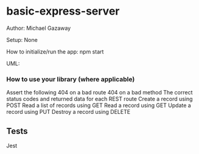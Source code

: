 # basic-express-server

Author: Michael Gazaway

Setup: None

How to initialize/run the app: npm start

UML:



### How to use your library (where applicable)
Assert the following
404 on a bad route
404 on a bad method
The correct status codes and returned data for each REST route
Create a record using POST
Read a list of records using GET
Read a record using GET
Update a record using PUT
Destroy a record using DELETE

## Tests
Jest

